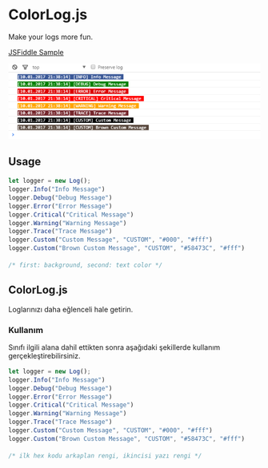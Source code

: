# ColorLog.js

Make your logs more fun.

[JSFiddle Sample](https://jsfiddle.net/aligoren/yLry9nf6/)

![ss1.png](ss1.png)

## Usage

```js
let logger = new Log();
logger.Info("Info Message")
logger.Debug("Debug Message")
logger.Error("Error Message")
logger.Critical("Critical Message")
logger.Warning("Warning Message")
logger.Trace("Trace Message")
logger.Custom("Custom Message", "CUSTOM", "#000", "#fff")
logger.Custom("Brown Custom Message", "CUSTOM", "#58473C", "#fff") 

/* first: background, second: text color */
```

## ColorLog.js

Loglarınızı daha eğlenceli hale getirin.

### Kullanım

Sınıfı ilgili alana dahil ettikten sonra aşağıdaki şekillerde kullanım gerçekleştirebilirsiniz.

```js
let logger = new Log();
logger.Info("Info Message")
logger.Debug("Debug Message")
logger.Error("Error Message")
logger.Critical("Critical Message")
logger.Warning("Warning Message")
logger.Trace("Trace Message")
logger.Custom("Custom Message", "CUSTOM", "#000", "#fff")
logger.Custom("Brown Custom Message", "CUSTOM", "#58473C", "#fff") 

/* ilk hex kodu arkaplan rengi, ikincisi yazı rengi */
```
